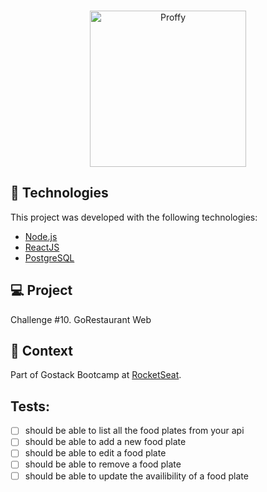
<br>

<p align="center">
  <img alt="Proffy" src="https://popolin.s3-sa-east-1.amazonaws.com/site/logo.png" width="250px">
</p>

## 🚀 Technologies

This project was developed with the following technologies:

- [Node.js](https://nodejs.org/en/)
- [ReactJS](https://pt-br.reactjs.org)
- [PostgreSQL](https://www.postgresql.org)

## 💻 Project

Challenge #10.
GoRestaurant Web

## 🔬 Context

Part of Gostack Bootcamp at [RocketSeat](https://rocketseat.com.br).

## Tests:

- [ ] should be able to list all the food plates from your api
- [ ] should be able to add a new food plate
- [ ] should be able to edit a food plate
- [ ] should be able to remove a food plate
- [ ] should be able to update the availibility of a food plate
